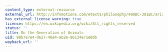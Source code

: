 ```yaml
---
content_type: external-resource
external_url: http://infomotions.com/etexts/philosophy/400BC-301BC/aristotle-on-270.htm
has_external_license_warning: true
license: https://en.wikipedia.org/wiki/All_rights_reserved
status: ''
title: On the Generation of Animals
uid: 98b7e7e4-d627-48a4-ab2e-96134e71e8bb
wayback_url: ''
---
```

